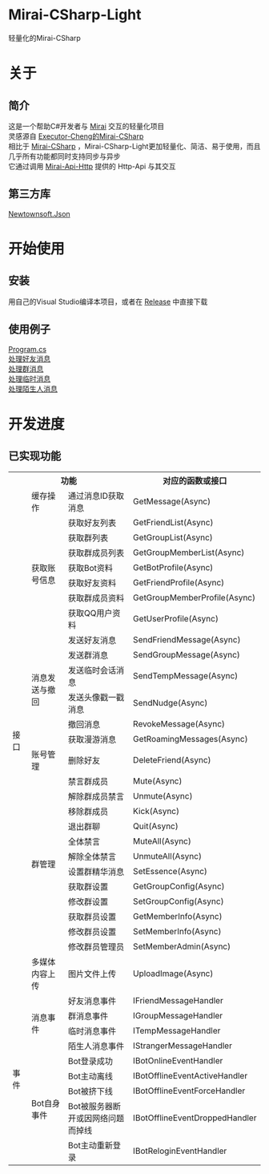 # Mirai-CSharp-Light
轻量化的Mirai-CSharp
# 关于
## 简介
这是一个帮助C#开发者与 [Mirai](https://github.com/mamoe/mirai) 交互的轻量化项目  
灵感源自 [Executor-Cheng的Mirai-CSharp](https://github.com/Executor-Cheng/Mirai-CSharp)  
相比于 [Mirai-CSharp](https://github.com/Executor-Cheng/Mirai-CSharp) ，Mirai-CSharp-Light更加轻量化、简洁、易于使用，而且几乎所有功能都同时支持同步与异步  
它通过调用 [Mirai-Api-Http](https://github.com/project-mirai/mirai-api-http) 提供的 Http-Api 与其交互
## 第三方库
[Newtownsoft.Json](https://www.newtonsoft.com/json)
# 开始使用
## 安装
用自己的Visual Studio编译本项目，或者在 [Release](https://github.com/q2398003522/Mirai-CSharp-Light/releases) 中直接下载
## 使用例子
[Program.cs](https://github.com/q2398003522/Mirai-CSharp-Light/blob/master/Mirai-CSharp-Light.Example/Program.cs)  
[处理好友消息](https://github.com/q2398003522/Mirai-CSharp-Light/blob/master/Mirai-CSharp-Light.Example/Example.HandleFriendMessage.cs)  
[处理群消息](https://github.com/q2398003522/Mirai-CSharp-Light/blob/master/Mirai-CSharp-Light.Example/Example.HandleGroupMessage.cs)  
[处理临时消息](https://github.com/q2398003522/Mirai-CSharp-Light/blob/master/Mirai-CSharp-Light.Example/Example.HandleTempMessage.cs)  
[处理陌生人消息](https://github.com/q2398003522/Mirai-CSharp-Light/blob/master/Mirai-CSharp-Light.Example/Example.HandleStrangerMessage.cs)  
# 开发进度
## 已实现功能
<table>
	<tr>
		<th colspan="3">功能</th>
		<th>对应的函数或接口</th>
	</tr>
	<tr>
		<td rowspan="28">接口</td>
		<td>缓存操作</td>
		<td>通过消息ID获取消息</td>
		<td>GetMessage(Async)</td>
	</tr>
	<tr>
		<td rowspan="7">获取账号信息</td>
		<td>获取好友列表</td>
		<td>GetFriendList(Async)</td>
	</tr>
	<tr>
		<td>获取群列表</td>
		<td>GetGroupList(Async)</td>
	</tr>
	<tr>
		<td>获取群成员列表</td>
		<td>GetGroupMemberList(Async)</td>
	</tr>
	<tr>
		<td>获取Bot资料</td>
		<td>GetBotProfile(Async)</td>
	</tr>
	<tr>
		<td>获取好友资料</td>
		<td>GetFriendProfile(Async)</td>
	</tr>
	<tr>
		<td>获取群成员资料</td>
		<td>GetGroupMemberProfile(Async)</td>
	</tr>
	<tr>
		<td>获取QQ用户资料</td>
		<td>GetUserProfile(Async)</td>
	</tr>
	<tr>
		<td rowspan="6">消息发送与撤回</td>
		<td>发送好友消息</td>
		<td>SendFriendMessage(Async)</td>
	</tr>
	<tr>
		<td>发送群消息</td>
		<td>SendGroupMessage(Async)</td>
	</tr>
	<tr>
		<td>发送临时会话消息</td>
		<td>SendTempMessage(Async)</td>
	</tr>
	<tr>
		<td>发送头像戳一戳消息</td>
		<td>SendNudge(Async)</td>
	</tr>
	<tr>
		<td>撤回消息</td>
		<td>RevokeMessage(Async)</td>
	</tr>
	<tr>
		<td>获取漫游消息</td>
		<td>GetRoamingMessages(Async)</td>
	</tr>
	<tr>
		<td>账号管理</td>
		<td>删除好友</td>
		<td>DeleteFriend(Async)</td>
	</tr>
	<tr>
		<td rowspan="12">群管理</td>
		<td>禁言群成员</td>
		<td>Mute(Async)</td>
	</tr>
	<tr>
		<td>解除群成员禁言</td>
		<td>Unmute(Async)</td>
	</tr>
	<tr>
		<td>移除群成员</td>
		<td>Kick(Async)</td>
	</tr>
	<tr>
		<td>退出群聊</td>
		<td>Quit(Async)</td>
	</tr>
	<tr>
		<td>全体禁言</td>
		<td>MuteAll(Async)</td>
	</tr>
	<tr>
		<td>解除全体禁言</td>
		<td>UnmuteAll(Async)</td>
	</tr>
	<tr>
		<td>设置群精华消息</td>
		<td>SetEssence(Async)</td>
	</tr>
	<tr>
		<td>获取群设置</td>
		<td>GetGroupConfig(Async)</td>
	</tr>
	<tr>
		<td>修改群设置</td>
		<td>SetGroupConfig(Async)</td>
	</tr>
	<tr>
		<td>获取群员设置</td>
		<td>GetMemberInfo(Async)</td>
	</tr>
	<tr>
		<td>修改群员设置</td>
		<td>SetMemberInfo(Async)</td>
	</tr>
	<tr>
		<td>修改群员管理员</td>
		<td>SetMemberAdmin(Async)</td>
	</tr>
	<tr>
		<td rowspan="1">多媒体内容上传</td>
		<td>图片文件上传</td>
		<td>UploadImage(Async)</td>
	</tr>
	<tr>
		<td rowspan="9">事件</td>
		<td rowspan="4">消息事件</td>
		<td>好友消息事件</td>
		<td>IFriendMessageHandler</td>
	</tr>
	<tr>
		<td>群消息事件</td>
		<td>IGroupMessageHandler</td>
	</tr>
	<tr>
		<td>临时消息事件</td>
		<td>ITempMessageHandler</td>
	</tr>
	<tr>
		<td>陌生人消息事件</td>
		<td>IStrangerMessageHandler</td>
	</tr>
	<tr>
		<td rowspan="5">Bot自身事件</td>
		<td>Bot登录成功</td>
		<td>IBotOnlineEventHandler</td>
	</tr>
	<tr>
		<td>Bot主动离线</td>
		<td>IBotOfflineEventActiveHandler</td>
	</tr>
	<tr>
		<td>Bot被挤下线</td>
		<td>IBotOfflineEventForceHandler</td>
	</tr>
	<tr>
		<td>Bot被服务器断开或因网络问题而掉线</td>
		<td>IBotOfflineEventDroppedHandler</td>
	</tr>
	<tr>
		<td>Bot主动重新登录</td>
		<td>IBotReloginEventHandler</td>
	</tr>
</table>
